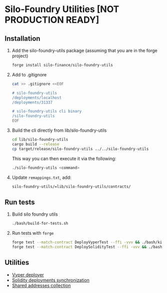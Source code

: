 # Silo-Foundry Utilities [NOT PRODUCTION READY]

## Installation

1. Add the silo-foundry-utils package (assuming that you are in the forge project)

   ```bash
   forge install silo-finance/silo-foundry-utils
   ```

1. Add to .gitignore

   ```bash
   cat >> .gitignore <<EOF

   # silo-foundry-utils
   /deployments/localhost
   /deployments/31337

   # silo-foundry-utils cli binary
   /silo-foundry-utils
   EOF
   ```

1. Build the cli directly from lib/silo-foundry-utils

   ```bash
   cd lib/silo-foundry-utils
   cargo build --release
   cp target/release/silo-foundry-utils ../../silo-foundry-utils
   ```

   This way you can then execute it via the following:

   ```bash
   ./silo-foundry-utils <command>
   ```

1. Update `remappings.txt`, add:
   ```bash
   silo-foundry-utils/=lib/silo-foundry-utils/contracts/
   ```

## Run tests

1. Build silo foundry utils

   ```bash
   ./bash/build-for-tests.sh
   ```

1. Run tests with `forge`

   ```bash
   forge test --match-contract DeployVyperTest --ffi -vvv && ./bash/kill-anvil.sh
   forge test --match-contract DeploySolidityTest --ffi -vvv && ./bash/kill-anvil.sh
   ```

## Utilities

* [Vyper deployer](docs/VyperDeployer.md)
* [Solidity deployments synchronization](docs/SolidityDeploymentsSync.md)
* [Shared addresses collection](docs/SharedAddressesSpace.md)
